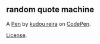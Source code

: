 random quote machine
--------------------


A [Pen](https://codepen.io/kudou-reira/pen/zZWzKP) by [kudou reira](http://codepen.io/kudou-reira) on [CodePen](http://codepen.io/).

[License](https://codepen.io/kudou-reira/pen/zZWzKP/license).
